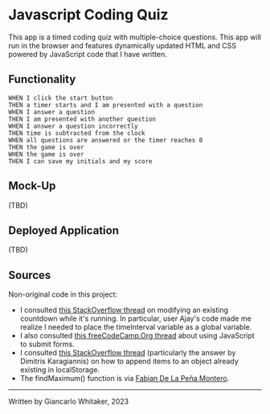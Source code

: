 # Javascript Coding Quiz

This app is a timed coding quiz with multiple-choice questions. This app will run in the browser and features dynamically updated HTML and CSS powered by JavaScript code that I have written.

## Functionality

```
WHEN I click the start button
THEN a timer starts and I am presented with a question
WHEN I answer a question
THEN I am presented with another question
WHEN I answer a question incorrectly
THEN time is subtracted from the clock
WHEN all questions are answered or the timer reaches 0
THEN the game is over
WHEN the game is over
THEN I can save my initials and my score
```

## Mock-Up

(TBD)

## Deployed Application

(TBD)

## Sources

Non-original code in this project:

 * I consulted [this StackOverflow thread](https://stackoverflow.com/questions/59408241/how-to-stop-a-running-countdown-timer) on modifying an existing countdown while it's running.  In particular, user Ajay's code made me realize I needed to place the timeInterval variable as a global variable.
 * I also consulted [this freeCodeCamp.Org thread](https://www.freecodecamp.org/news/how-to-submit-a-form-with-javascript/) about using JavaScript to submit forms.
 * I consulted [this StackOverflow thread](https://stackoverflow.com/questions/35963412/append-data-to-localstorage-object) (particularly the answer by Dimitris Karagiannis) on how to append items to an object already existing in localStorage.
 * The findMaximum() function is via [Fabian De La Peña Montero](http://fdlpm.com).

---
Written by Giancarlo Whitaker, 2023